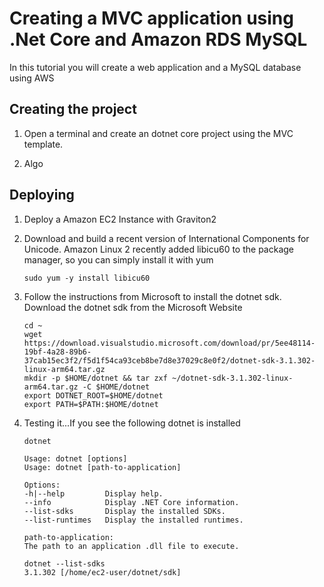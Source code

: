 # Creating a MVC application using .Net Core and Amazon RDS MySQL

In this tutorial you will create a web application and a MySQL database using AWS

## Creating the project

1. Open a terminal and create an dotnet core project using the MVC template.

2. Algo

## Deploying

1. Deploy a Amazon EC2 Instance with Graviton2

2. Download and build a recent version of International Components for Unicode. Amazon Linux 2 recently added libicu60 to the package manager, so you can simply install it with yum

    ```ssh
    sudo yum -y install libicu60
    ```

3. Follow the instructions from Microsoft to install the dotnet sdk. Download the dotnet sdk from the Microsoft Website

    ```ssh
    cd ~
    wget https://download.visualstudio.microsoft.com/download/pr/5ee48114-19bf-4a28-89b6-37cab15ec3f2/f5d1f54ca93ceb8be7d8e37029c8e0f2/dotnet-sdk-3.1.302-linux-arm64.tar.gz
    mkdir -p $HOME/dotnet && tar zxf ~/dotnet-sdk-3.1.302-linux-arm64.tar.gz -C $HOME/dotnet
    export DOTNET_ROOT=$HOME/dotnet
    export PATH=$PATH:$HOME/dotnet
    ```

4. Testing it...If you see the following dotnet is installed

    ```ssh
    dotnet

    Usage: dotnet [options]
    Usage: dotnet [path-to-application]

    Options:
    -h|--help         Display help.
    --info            Display .NET Core information.
    --list-sdks       Display the installed SDKs.
    --list-runtimes   Display the installed runtimes.

    path-to-application:
    The path to an application .dll file to execute.

    dotnet --list-sdks
    3.1.302 [/home/ec2-user/dotnet/sdk]
    ```
